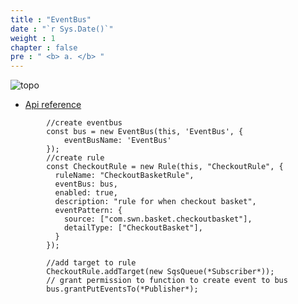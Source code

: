 ```yaml
---
title : "EventBus"
date : "`r Sys.Date()`"
weight : 1
chapter : false
pre : " <b> a. </b> "
---
```


![topo](/FCJ2024-Mission2/images/4-order/topo2.png)

+ [Api reference](https://docs.aws.amazon.com/cdk/api/v2/docs/aws-cdk-lib.aws_events.EventBus.html)
```
        //create eventbus
        const bus = new EventBus(this, 'EventBus', {
            eventBusName: 'EventBus'
        });
        //create rule
        const CheckoutRule = new Rule(this, "CheckoutRule", {
          ruleName: "CheckoutBasketRule",
          eventBus: bus,
          enabled: true,
          description: "rule for when checkout basket",
          eventPattern: {
            source: ["com.swn.basket.checkoutbasket"],
            detailType: ["CheckoutBasket"],
          }
        });

        //add target to rule
        CheckoutRule.addTarget(new SqsQueue(*Subscriber*));
        // grant permission to function to create event to bus
        bus.grantPutEventsTo(*Publisher*);
```